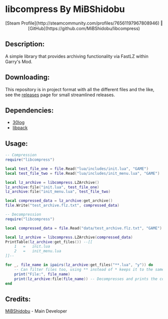 libcompress By MiBShidobu
===

<center>[Steam Profile](http://steamcommunity.com/profiles/76561197967808946) &#x02016; [GitHub](https://github.com/MiBShidobu/libcompress)</center>

## Description: ##
A simple library that provides archiving functionality via FastLZ within Garry's Mod.

## Downloading: ##
This repository is in project format with all the different files and the like, see the [releases](https://github.com/MiBShidobu/libcompress/releases) page for small streamlined releases.

## Dependencies: ##
- [30log](https://github.com/Yonaba/30log)
- [libpack](https://github.com/MiBShidobu/libpack)

## Usage: ##
```lua
-- Compression
require("libcompress")

local test_file_one = file.Read("lua/includes/init.lua", "GAME")
local test_file_two = file.Read("lua/includes/init_menu.lua", "GAME")

local lz_archive = libcompress.LZArchive()
lz_archive:file("init.lua", test_file_one)
lz_archive:file("init_menu.lua", test_file_two)

local compressed_data = lz_archive:get_archive()
file.Write("test_archive.flz.txt", compressed_data)

-- Decompression
require("libcompress")

local compressed_data = file.Read("data/test_archive.flz.txt", "GAME")

local lz_archive = libcompress.LZArchive(compressed_data)
PrintTable(lz_archive:get_files()) --[[
	1	=	init.lua
	2	=	init_menu.lua
]]--

for _, file_name in ipairs(lz_archive:get_files("**.lua", "y")) do
    -- Can filter files too, using ** instead of * keeps it to the same directory level
    print("File:", file_name)
    print(lz_archive:file(file_name)) -- Decompresses and prints the content
end
```

## Credits: ##
[MiBShidobu](http://steamcommunity.com/profiles/76561197967808946) - Main Developer